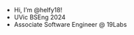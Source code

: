 - Hi, I’m @helfy18!
- UVic BSEng 2024
- Associate Software Engineer @ 19Labs

<!---
helfy18/helfy18 is a ✨ special ✨ repository because its `README.md` (this file) appears on your GitHub profile.
You can click the Preview link to take a look at your changes.
--->
